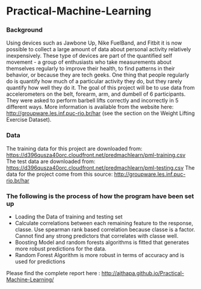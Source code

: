 # Practical-Machine-Learning
### Background
Using devices such as Jawbone Up, Nike FuelBand, and Fitbit it is now possible to collect a large amount of data about personal activity relatively inexpensively. These type of devices are part of the quantified self movement - a group of enthusiasts who take measurements about themselves regularly to improve their health, to find patterns in their behavior, or because they are tech geeks. One thing that people regularly do is quantify how much of a particular activity they do, but they rarely quantify how well they do it. The goal of this project will be to use data from accelerometers on the belt, forearm, arm, and dumbell of 6 participants. They were asked to perform barbell lifts correctly and incorrectly in 5 different ways. More information is available from the website here: http://groupware.les.inf.puc-rio.br/har (see the section on the Weight Lifting Exercise Dataset). 

### Data
The training data for this project are downloaded from: https://d396qusza40orc.cloudfront.net/predmachlearn/pml-training.csv The test data are downloaded from: https://d396qusza40orc.cloudfront.net/predmachlearn/pml-testing.csv The data for the project come from this source: http://groupware.les.inf.puc-rio.br/har 

### The following is the process of how the program have been set up
* Loading the Data of training and testing set
* Calculate correlations between each remaining feature to the response, classe. Use spearman rank based correlation because classe is a factor. Cannot find any strong predictors that correlates with classe well.
* Boosting Model and random forests algorithms is fitted that generates more robust predictions for the data.
* Random Forest Algorithm is more robust in terms of accuracy and is used for predictions

Please find the complete report here : http://ajthapa.github.io/Practical-Machine-Learning/

 
